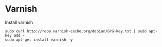 # Varnish

Install varnish

```shell
sudo curl http://repo.varnish-cache.org/debian/GPG-key.txt | sudo apt-key add -
sudo apt-get install varnish -y
```

